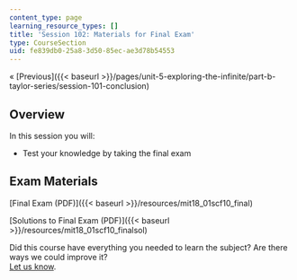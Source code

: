 ```yaml
---
content_type: page
learning_resource_types: []
title: 'Session 102: Materials for Final Exam'
type: CourseSection
uid: fe839db0-25a8-3d50-85ec-ae3d78b54553
---
```


« [Previous]({{< baseurl >}}/pages/unit-5-exploring-the-infinite/part-b-taylor-series/session-101-conclusion)

Overview
--------

In this session you will:

*   Test your knowledge by taking the final exam

Exam Materials
--------------

[Final Exam (PDF)]({{< baseurl >}}/resources/mit18_01scf10_final)

[Solutions to Final Exam (PDF)]({{< baseurl >}}/resources/mit18_01scf10_finalsol)

Did this course have everything you needed to learn the subject? Are there ways we could improve it?  
[Let us know](/jsp/feedback.jsp?Referer=OCWScholar).